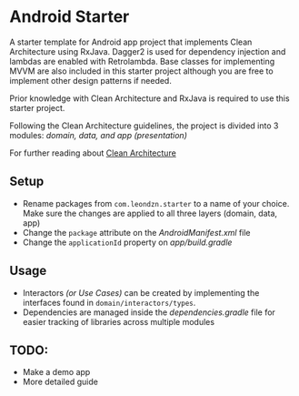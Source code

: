 # Android Starter
A starter template for Android app project that implements Clean Architecture using RxJava.
Dagger2 is used for dependency injection and lambdas are enabled with Retrolambda.
Base classes for implementing MVVM are also included in this starter project although you are free to implement
other design patterns if needed.

Prior knowledge with Clean Architecture and RxJava is required to use this starter project.

Following the Clean Architecture guidelines, the project is divided
into 3 modules: *domain, data, and app (presentation)*

For further reading about [Clean Architecture](http://blog.cleancoder.com/uncle-bob/2012/08/13/the-clean-architecture.html)

## Setup
* Rename packages from `com.leondzn.starter` to a name of your choice. Make sure the changes are
  applied to all three layers (domain, data, app)
* Change the `package` attribute on the *AndroidManifest.xml* file
* Change the `applicationId` property on *app/build.gradle*

## Usage
* Interactors *(or Use Cases)* can be created by implementing the interfaces found in 
  `domain/interactors/types`.
* Dependencies are managed inside the *dependencies.gradle* file for easier tracking of
  libraries across multiple modules
  
  
## TODO:
- Make a demo app
- More detailed guide
